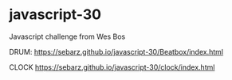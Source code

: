 # javascript-30
Javascript challenge from Wes Bos

DRUM: 
https://sebarz.github.io/javascript-30/Beatbox/index.html

CLOCK 
https://sebarz.github.io/javascript-30/clock/index.html

